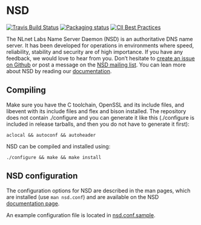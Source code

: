 # NSD

[![Travis Build Status](https://travis-ci.org/NLnetLabs/nsd.svg?branch=master)](https://travis-ci.org/NLnetLabs/nsd)
[![Packaging status](https://repology.org/badge/tiny-repos/nsd.svg)](https://repology.org/project/nsd/versions)
[![CII Best Practices](https://bestpractices.coreinfrastructure.org/projects/1462/badge)](https://bestpractices.coreinfrastructure.org/projects/1462)

The NLnet Labs Name Server Daemon (NSD) is an authoritative DNS name server.
It has been developed for operations in environments where speed,
reliability, stability and security are of high importance.  If you
have any feedback, we would love to hear from you. Don’t hesitate to
[create an issue on Github](https://github.com/NLnetLabs/nsd/issues/new)
or post a message on the
[NSD mailing list](https://nlnetlabs.nl/mailman/listinfo/nsd-users).
You can lean more about NSD by reading our
[documentation](https://nlnetlabs.nl/documentation/nsd/).

## Compiling

Make sure you have the C toolchain, OpenSSL and its include files, and
libevent with its include files and flex and bison installed.
The repository does not contain ./configure and you can generate it like
this (./configure is included in release tarballs, and then you do not
have to generate it first):

```
aclocal && autoconf && autoheader
```

NSD can be compiled and installed using:

```
./configure && make && make install
```

## NSD configuration

The configuration options for NSD are described in the man pages, which are
installed (use `man nsd.conf`) and are available on the NSD
[documentation page](https://nlnetlabs.nl/documentation/nsd/).

An example configuration file is located in
[nsd.conf.sample](https://github.com/NLnetLabs/nsd/blob/master/nsd.conf.sample.in).
